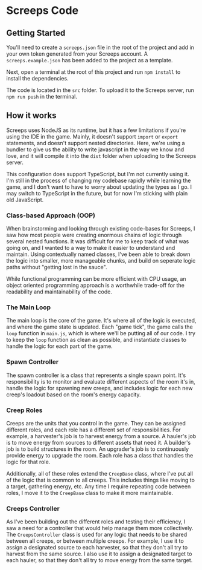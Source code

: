# Screeps Code

## Getting Started

You'll need to create a `screeps.json` file in the root of the project and add in your own token generated from your Screeps account. A `screeps.example.json` has been added to the project as a template.

Next, open a terminal at the root of this project and run `npm install` to install the dependencies.

The code is located in the `src` folder. To upload it to the Screeps server, run `npm run push` in the terminal.

## How it works

Screeps uses NodeJS as its runtime, but it has a few limitations if you're using the IDE in the game. Mainly, it doesn't support `import` or `export` statements, and doesn't support nested directories. Here, we're using a bundler to give us the ability to write javascript in the way we know and love, and it will compile it into the `dist` folder when uploading to the Screeps server.

This configuration does support TypeScript, but I'm not currently using it. I'm still in the process of changing my codebase rapidly while learning the game, and I don't want to have to worry about updating the types as I go. I may switch to TypeScript in the future, but for now I'm sticking with plain old JavaScript.

### Class-based Approach (OOP)

When brainstorming and looking through existing code-bases for Screeps, I saw how most people were creating enormous chains of logic through several nested functions. It was difficult for me to keep track of what was going on, and I wanted to a way to make it easier to understand and maintain. Using contextually named classes, I've been able to break down the logic into smaller, more manageable chunks, and build on seperate logic paths without "getting lost in the sauce".

While functional programming can be more efficient with CPU usage, an object oriented programming approach is a worthwhile trade-off for the readability and maintainability of the code.

### The Main Loop

The main loop is the core of the game. It's where all of the logic is executed, and where the game state is updated. Each "game tick", the game calls the `loop` function in `main.js`, which is where we'll be putting all of our code. I try to keep the `loop` function as clean as possible, and instantiate classes to handle the logic for each part of the game.

### Spawn Controller

The spawn controller is a class that represents a single spawn point. It's responsibility is to monitor and evaluate different aspects of the room it's in, handle the logic for spawning new creeps, and includes logic for each new creep's loadout based on the room's energy capacity.

### Creep Roles

Creeps are the units that you control in the game. They can be assigned different roles, and each role has a different set of responsibilities. For example, a harvester's job is to harvest energy from a source. A hauler's job is to move energy from sources to different assets that need it. A builder's job is to build structures in the room. An upgrader's job is to continuously provide energy to upgrade the room. Each role has a class that handles the logic for that role.

Additionally, all of these roles extend the `CreepBase` class, where I've put all of the logic that is common to all creeps. This includes things like moving to a target, gathering energy, etc. Any time I require repeating code between roles, I move it to the `CreepBase` class to make it more maintainable.

### Creeps Controller

As I've been building out the different roles and testing their efficiency, I saw a need for a controller that would help manage them more collectively. The `CreepsController` class is used for any logic that needs to be shared between all creeps, or between multiple creeps. For example, I use it to assign a designated source to each harvester, so that they don't all try to harvest from the same source. I also use it to assign a designated target to each hauler, so that they don't all try to move energy from the same target.
